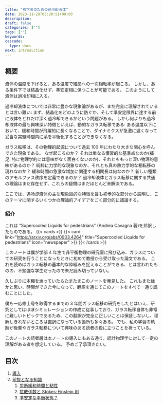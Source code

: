 ```yaml
---
title: "初学者のための過冷却液体"
date: 2023-11-29T03:20:51+09:00
description:
draft: false
categories: [""]
tags: [""]
keywords:
cascade:
  type: docs
next: introduction
---
```


## 概要

液体の温度を下げると、ある温度で結晶への一次相転移が起こる。
しかし、ある条件下では結晶化せず、準安定相に保つことが可能である。
このようにして液体は過冷却相に入る。

過冷却液体については非常に豊かな現象論があるが、まだ完全に理解されているとは言い難い:
まず、結晶化をどのように防ぐか、そして準安定限界に達する前に液体をどれだけ深く過冷却できるかという問題がある。
しかし何よりも過冷却液体の最も興味深い特徴といえば、動的なガラス転移である:
ある温度以下において、緩和時間が飛躍的に長くなることで、ダイナミクスが急激に遅くなって妥当な実験時間内に系を平衡化することができなくなる。

ガラス転移は、その物理的起源について過去 100 年にわたり大きな関心を呼んできた現象である。
なぜ起こるのか？
それは単なる慣習的な基準点なのか(補足: 特に物理学的には意味がなく面白くないのか)、それとももっと深い物理的意味があるのか？
純粋に力学的な現象なのか、それとも真の熱力学的な相転移の現れなのか？
緩和時間の急激な増加に関連する相関長は何なのか？
新しい種類のアモルファス秩序を定義できるのか？
過冷却液体とガラス転移に関する共通の理論はまだ存在せず、これらの疑問はまだほとんど未解決である。

ここでは、過冷却液体の主な現象論的な特徴を最も初歩的な部分から説明し、このテーマに関するいくつかの理論的アイデアをごく部分的に議論する。

### 紹介

これは "Supercooled Liquids for pedestrians" (Andrea Cavagna 著)を邦訳したものである。
{{< cards >}}
{{< card link="https://arxiv.org/abs/0903.4264" title="Supercooled Liquids for pedestrians" icon="newspaper" >}}
{{< /cards >}}

このノートは僕が学部 4 年生で非平衡物理の研究室に飛び込み、ガラスについての研究を行うことになったときに初めて教授から受け取った論文である。
これを読めばガラス転移の基本的な枠組みを捉えることができる、とは言われたものの、不勉強な学生だったので未だ読み切っていない。

久しぶりに本棚を漁っていたらたまたまこのノートを発見した。
これもまた縁かと思い、時間ができた今になって、翻訳を通じてこのノートをすべて一通り読むことにした。

僕も一応修士号を取得するまでの 3 年間ガラス転移の研究をしたとはいえ、研究としてはほぼシミュレーションの作成に従事しており、ガラス転移自体も非常に難しいトピックであるため、この翻訳が完全に正しいことは保証しないし、理解しきれないところは直訳になっている箇所も多々ある。
でも、私の学習の軌跡が後輩やガラス転移について興味のある読者の役に立つことを祈っている。

このノートの読者層は本ノートの導入にもある通り、統計物理学に対して一定の理解がある者を想定している。
予めご了承頂きたい。

## 目次

1. [導入](introduction)
1. [前提となる知識](preliminaries)
   1. [剪断緩和時間と粘性](preliminaries/shear_viscosity)
   1. [拡散係数と Stokes-Einstein 則](preliminaries/diffusion)
   1. [準安定な平衡状態？](preliminaries/metastable_equilibrium)
